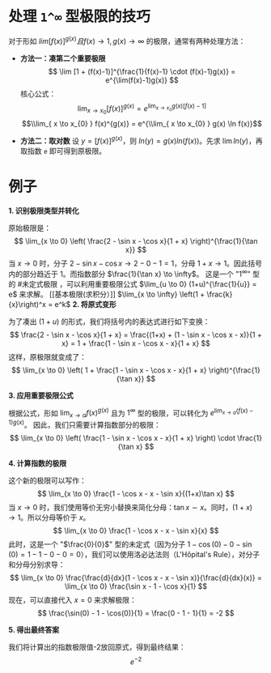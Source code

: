 # 处理 `1^∞` 型极限的技巧

对于形如 $lim [f(x)]^{g(x)} 且 f(x)→1, g(x)→∞$ 的极限，通常有两种处理方法：

*   **方法一：凑第二个重要极限**
    $$ \lim [1 + (f(x)-1)]^{\frac{1}{f(x)-1} \cdot (f(x)-1)g(x)} = e^{\lim(f(x)-1)g(x)} $$
    核心公式：
    $$ \lim_{x \to x_0} [f(x)]^{g(x)} = e^{\lim_{x \to x_0} g(x)[f(x)-1]} $$
$$\\lim_{ x \to x_{0} }  f(x)^{g(x)} = e^{\\lim_{ x \to x_{0} }  g(x) \ln f(x)}$$

*   **方法二：取对数**
    设 $y = [f(x)]^{g(x)}$，则 $ln(y) = g(x)ln(f(x))$。先求 $\lim ln(y)$，再取指数 `e` 即可得到原极限。

# 例子
**1. 识别极限类型并转化**

原始极限是：
$$ \lim_{x \to 0} \left( \frac{2 - \sin x - \cos x}{1 + x} \right)^{\frac{1}{\tan x}} $$
当 $x \to 0$ 时，分子 $2 - \sin x - \cos x \to 2 - 0 - 1 = 1$，分母 $1 + x \to 1$。因此括号内的部分趋近于 1。而指数部分 $\frac{1}{\tan x} \to \infty$。
这是一个 "$1^\infty$" 型的 #未定式极限 ，可以利用重要极限公式 $\lim_{u \to 0} (1+u)^{\frac{1}{u}} = e$ 来求解。
[[基本极限(求积分）]] 
$\lim_{x \to \infty} \left(1 + \frac{k}{x}\right)^x = e^k$
**2. 将原式变形**

为了凑出 $(1+u)$ 的形式，我们将括号内的表达式进行如下变换：
$$ \frac{2 - \sin x - \cos x}{1 + x} = \frac{(1+x) + (1 - \sin x - \cos x - x)}{1 + x} = 1 + \frac{1 - \sin x - \cos x - x}{1 + x} $$
这样，原极限就变成了：
$$ \lim_{x \to 0} \left( 1 + \frac{1 - \sin x - \cos x - x}{1 + x} \right)^{\frac{1}{\tan x}} $$

**3. 应用重要极限公式**

根据公式，形如 $\lim_{x \to a} f(x)^{g(x)}$ 且为 $1^\infty$ 型的极限，可以转化为 $e^{\lim_{x \to a} (f(x)-1)g(x)}$。
因此，我们只需要计算指数部分的极限：
$$ \lim_{x \to 0} \left( \frac{1 - \sin x - \cos x - x}{1 + x} \right) \cdot \frac{1}{\tan x} $$

**4. 计算指数的极限**

这个新的极限可以写作：
$$ \lim_{x \to 0} \frac{1 - \cos x - x - \sin x}{(1+x)\tan x} $$
当 $x \to 0$ 时，我们使用等价无穷小替换来简化分母：$\tan x \sim x$。同时，$(1+x) \to 1$。所以分母等价于 $x$。
$$ \lim_{x \to 0} \frac{1 - \cos x - x - \sin x}{x} $$
此时，这是一个 "$\frac{0}{0}$" 型的未定式（因为分子 $1 - \cos(0) - 0 - \sin(0) = 1-1-0-0 = 0$），我们可以使用洛必达法则（L'Hôpital's Rule），对分子和分母分别求导：
$$ \lim_{x \to 0} \frac{\frac{d}{dx}(1 - \cos x - x - \sin x)}{\frac{d}{dx}(x)} = \lim_{x \to 0} \frac{\sin x - 1 - \cos x}{1} $$
现在，可以直接代入 $x=0$ 来求解极限：
$$ \frac{\sin(0) - 1 - \cos(0)}{1} = \frac{0 - 1 - 1}{1} = -2 $$

**5. 得出最终答案**

我们将计算出的指数极限值-2放回原式，得到最终结果：
$$ e^{-2} $$